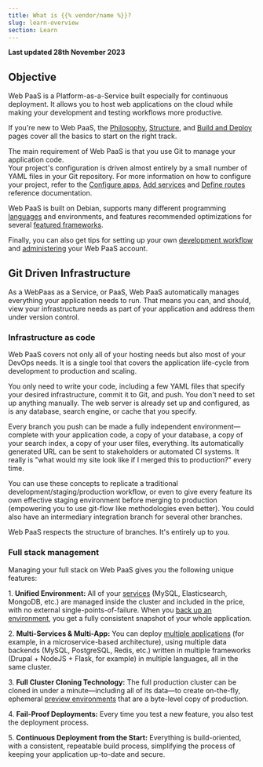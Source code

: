 ```yaml
---
title: What is {{% vendor/name %}}?
slug: learn-overview
section: Learn
---
```


**Last updated 28th November 2023**



## Objective  

Web PaaS is a Platform-as-a-Service built especially for continuous deployment.
It allows you to host web applications on the cloud while making your development and testing workflows more productive.

If you're new to Web PaaS, the [Philosophy](philosophy), [Structure](structure),
and [Build and Deploy](build-deploy) pages cover all the basics to start on the right track.


<!-- Web PaaS -->
The main requirement of Web PaaS is that you use Git to manage your application code.</br>
Your project's configuration is driven almost entirely by a small number of YAML files in your Git repository.
For more information on how to configure your project,
refer to the [Configure apps](../../create-apps), [Add services](../../add-services)
and [Define routes](../../define-routes) reference documentation.

Web PaaS is built on Debian, supports many different programming [languages](../../languages) and environments,
and features recommended optimizations for several [featured frameworks](../../guides).


Finally, you can also get tips for setting up your own [development workflow](../../development)
and [administering](../../administration) your Web PaaS account.

## Git Driven Infrastructure

As a WebPaas as a Service, or PaaS, Web PaaS automatically manages everything your application needs to run.
That means you can, and should, view your infrastructure needs as part of your application and address them under version control.

### Infrastructure as code

Web PaaS covers not only all of your hosting needs but also most of your DevOps needs. It is a single tool that covers the application life-cycle from development to production and scaling.


<!-- Web PaaS -->
You only need to write your code, including a few YAML files that specify your desired infrastructure, commit it to Git, and push.
You don't need to set up anything manually. The web server is already set up and configured, as is any database, search engine, or cache that you specify.


Every branch you push can be made a fully independent environment&mdash;complete with your application code, a copy of your database, a copy of your search index, a copy of your user files, everything.
Its automatically generated URL can be sent to stakeholders or automated CI systems.
It really is "what would my site look like if I merged this to production?" every time.

You can use these concepts to replicate a traditional development/staging/production workflow, or even to give every feature its own effective staging environment before merging to production (empowering you to use git-flow like methodologies even better). You could also have an intermediary integration branch for several other branches.

Web PaaS respects the structure of branches. It's entirely up to you.

### Full stack management

Managing your full stack on Web PaaS gives you the following unique features:

1\. **Unified Environment:** All of your [services](../../add-services) (MySQL, Elasticsearch, MongoDB, etc.) are managed inside the cluster and included in the price, with no external single-points-of-failure. When you [back up an environment](../../environments/environments-backup), you get a fully consistent snapshot of your whole application.

2\. **Multi-Services & Multi-App:** You can deploy [multiple applications](../../create-apps/create-apps-multi-app) (for example, in a microservice-based architecture), using multiple data backends (MySQL, PostgreSQL, Redis, etc.) written in multiple frameworks (Drupal + NodeJS + Flask, for example) in multiple languages, all in the same cluster.

3\. **Full Cluster Cloning Technology:** The full production cluster can be cloned in under a minute&mdash;including all of its data&mdash;to create on-the-fly, ephemeral [preview environments](/glossary/_index.md#preview-environment) that are a byte-level copy of production.

4\. **Fail-Proof Deployments:** Every time you test a new feature, you also test the deployment process.

5\. **Continuous Deployment from the Start:** Everything is build-oriented, with a consistent, repeatable build process, simplifying the process of keeping your application up-to-date and secure.

